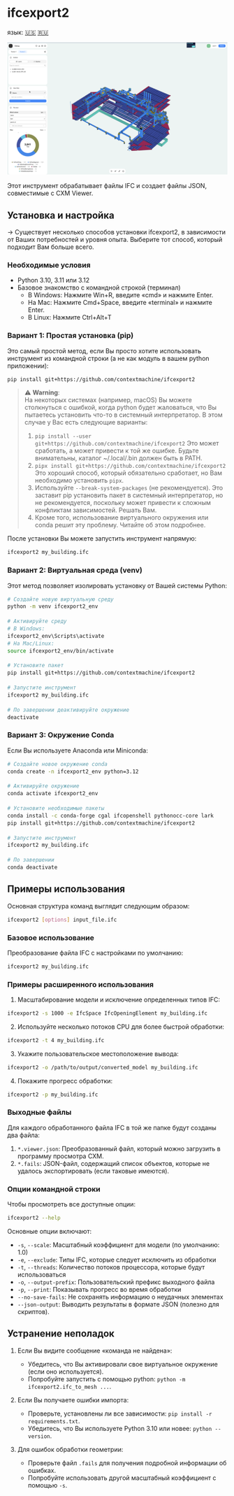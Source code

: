 # ifcexport2 

язык: [🇺🇸](README.md) [ 🇷🇺](README-ru.md)

![CXM Viewer](examples/Screenshot%202024-12-09%20at%2023.19.15.png)


Этот инструмент обрабатывает файлы IFC и создает файлы JSON, совместимые с CXM Viewer.

## Установка и настройка
→
Существует несколько способов установки ifcexport2, в зависимости от Ваших потребностей и уровня опыта. Выберите тот способ, который подходит Вам больше всего.

### Необходимые условия

- Python 3.10, 3.11 или 3.12
- Базовое знакомство с командной строкой (терминал)
  - В Windows: Нажмите Win+R, введите «cmd» и нажмите Enter.
  - На Mac: Нажмите Cmd+Space, введите «terminal» и нажмите Enter.
  - В Linux: Нажмите Ctrl+Alt+T

### Вариант 1: Простая установка (pip)

Это самый простой метод, если Вы просто хотите использовать инструмент из командной строки (а не как модуль в вашем python приложении):

```bash
pip install git+https://github.com/contextmachine/ifcexport2 
```


> :warning: **Warning**: <br>
На некоторых системах (например, macOS) Вы можете столкнуться с ошибкой, когда python будет жаловаться, что Вы пытаетесь установить что-то в системный интерпретатор.
> В этом случае у Вас есть следующие варианты:
> 1. `pip install --user git+https://github.com/contextmachine/ifcexport2` Это может сработать, а может привести к той же ошибке. Будьте внимательны, каталог ~/.local/.bin должен быть в PATH.
> 2. `pipx install git+https://github.com/contextmachine/ifcexport2` Это хороший способ, который обязательно сработает, но Вам необходимо установить `pipx`.
> 3. Используйте `--break-system-packages` (не рекомендуется). Это заставит pip установить пакет в системный интерпретатор, но не рекомендуется, поскольку может привести к сложным конфликтам зависимостей. Решать Вам.
> 4. Кроме того, использование виртуального окружения или conda решит эту проблему. Читайте об этом подробнее.



После установки Вы можете запустить инструмент напрямую:
```bash
ifcexport2 my_building.ifc
```


### Вариант 2: Виртуальная среда (venv)

Этот метод позволяет изолировать установку от Вашей системы Python:

```bash
# Создайте новую виртуальную среду
python -m venv ifcexport2_env

# Активируйте среду
# В Windows:
ifcexport2_env\Scripts\activate
# На Mac/Linux:
source ifcexport2_env/bin/activate

# Установите пакет
pip install git+https://github.com/contextmachine/ifcexport2 

# Запустите инструмент
ifcexport2 my_building.ifc

# По завершении деактивируйте окружение
deactivate
```

### Вариант 3: Окружение Conda

Если Вы используете Anaconda или Miniconda:

```bash
# Создайте новое окружение conda
conda create -n ifcexport2_env python=3.12

# Активируйте окружение
conda activate ifcexport2_env

# Установите необходимые пакеты
conda install -c conda-forge cgal ifcopenshell pythonocc-core lark
pip install git+https://github.com/contextmachine/ifcexport2 

# Запустите инструмент
ifcexport2 my_building.ifc

# По завершении
conda deactivate
```

## Примеры использования

Основная структура команд выглядит следующим образом:
```bash
ifcexport2 [options] input_file.ifc
```

### Базовое использование

Преобразование файла IFC с настройками по умолчанию:
```bash
ifcexport2 my_building.ifc
```

### Примеры расширенного использования

1. Масштабирование модели и исключение определенных типов IFC:
```bash
ifcexport2 -s 1000 -e IfcSpace IfcOpeningElement my_building.ifc
```

2. Используйте несколько потоков CPU для более быстрой обработки:
```bash
ifcexport2 -t 4 my_building.ifc
```

3. Укажите пользовательское местоположение вывода:
```bash
ifcexport2 -o /path/to/output/converted_model my_building.ifc
```

4. Покажите прогресс обработки:
```bash
ifcexport2 -p my_building.ifc
```

### Выходные файлы

Для каждого обработанного файла IFC в той же папке будут созданы два файла:

1. `*.viewer.json`: Преобразованный файл, который можно загрузить в программу просмотра CXM.
2. `*.fails`: JSON-файл, содержащий список объектов, которые не удалось экспортировать (если таковые имеются).

### Опции командной строки

Чтобы просмотреть все доступные опции:
```bash
ifcexport2 --help
```

Основные опции включают:
- `-s`, `--scale`: Масштабный коэффициент для модели (по умолчанию: 1.0)
- `-e`, `--exclude`: Типы IFC, которые следует исключить из обработки
- `-t`, `--threads`: Количество потоков процессора, которые будут использоваться
- `-o`, `--output-prefix`: Пользовательский префикс выходного файла
- `-p`, `--print`: Показывать прогресс во время обработки
- `--no-save-fails`: Не сохранять информацию о неудачных элементах
- `--json-output`: Выводить результаты в формате JSON (полезно для скриптов).

## Устранение неполадок

1. Если Вы видите сообщение «команда не найдена»:
   - Убедитесь, что Вы активировали свое виртуальное окружение (если оно используется).
   - Попробуйте запустить с помощью python: `python -m ifcexport2.ifc_to_mesh ...`.

2. Если Вы получаете ошибки импорта:
   - Проверьте, установлены ли все зависимости: `pip install -r requirements.txt`.
   - Убедитесь, что Вы используете Python 3.10 или новее: `python --version`.

3. Для ошибок обработки геометрии:
   - Проверьте файл `.fails` для получения подробной информации об ошибках.
   - Попробуйте использовать другой масштабный коэффициент с помощью `-s`.
